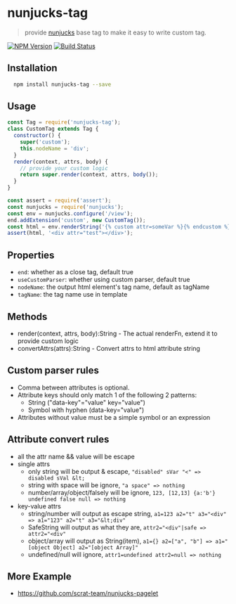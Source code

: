 # nunjucks-tag

> provide [nunjucks](http://mozilla.github.io/nunjucks/) base tag to make it easy to write custom tag.

[![NPM Version](https://img.shields.io/npm/v/nunjucks-tag.svg?style=flat)](https://www.npmjs.org/package/nunjucks-tag)
[![Build Status](https://img.shields.io/travis/node-modules/nunjucks-tag.svg?style=flat)](https://travis-ci.org/node-modules/nunjucks-tag)

## Installation
```bash
  npm install nunjucks-tag --save
```

## Usage
```js
const Tag = require('nunjucks-tag');
class CustomTag extends Tag {
  constructor() {
    super('custom');
    this.nodeName = 'div';
  }
  render(context, attrs, body) {
    // provide your custom logic
    return super.render(context, attrs, body());
  }
}

const assert = require('assert');
const nunjucks = require('nunjucks');
const env = nunjucks.configure('/view');
end.addExtension('custom', new CustomTag());
const html = env.renderString('{% custom attr=someVar %}{% endcustom %}', {someVar: "test"});
assert(html, '<div attr="test"></div>');
```

## Properties
  - `end`: whether as a close tag, default true
  - `useCustomParser`: whether using custom parser, default true
  - `nodeName`: the output html element's tag name, default as tagName
  - `tagName`: the tag name use in template

## Methods
  - render(context, attrs, body):String - The actual renderFn, extend it to provide custom logic
  - convertAttrs(attrs):String - Convert attrs to html attribute string

## Custom parser rules
  - Comma between attributes is optional.
  - Attribute keys should only match 1 of the following 2 patterns:
    - String ("data-key"="value" key="value")
    - Symbol with hyphen (data-key="value")
  - Attributes without value must be a simple symbol or an expression

## Attribute convert rules
  - all the attr name && value will be escape
  - single attrs
    - only string will be output & escape, `"disabled" sVar "<" => disabled sVal &lt;`
    - string with space will be ignore, `"a space" => nothing`
    - number/array/object/falsely will be ignore, `123, [12,13] {a:'b'} undefined false null => nothing`
  - key-value attrs
    - string/number will output as escape string, `a1=123 a2="t" a3="<div" => a1="123" a2="t" a3="&lt;div"`
    - SafeString will output as what they are, `attr2="<div"|safe => attr2="<div"`
    - object/array will output as String(item), `a1={} a2=["a", "b"] => a1="[object Object] a2="[object Array]"`
    - undefined/null will ignore, `attr1=undefined attr2=null => nothing`

## More Example
  - https://github.com/scrat-team/nunjucks-pagelet